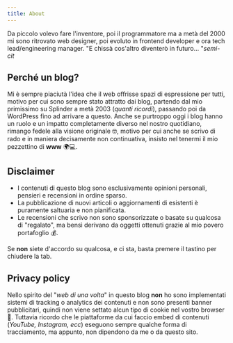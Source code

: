 ```yaml
---
title: About
---
```


Da piccolo volevo fare l'inventore, poi il programmatore ma a metà del 2000 mi sono ritrovato web designer, poi evoluto in frontend developer e ora tech lead/engineering manager. "E chissà cos'altro diventerò in futuro... "_semi-cit_

## Perché un blog?

Mi è sempre piaciutà l'idea che il web offrisse spazi di espressione per tutti, motivo per cui sono sempre stato attratto dai blog, partendo dal mio primissimo su Splinder a metà 2003 (_quanti ricordi_), passando poi da WordPress fino ad arrivare a questo. Anche se purtroppo oggi i blog hanno un ruolo e un impatto completamente diverso nel nostro quotidiano, rimango fedele alla visione originale 🤓, motivo per cui anche se scrivo di rado e in maniera decisamente non continuativa, insisto nel tenermi il mio pezzettino di **www** 🌍💻.

## Disclaimer

- I contenuti di questo blog sono esclusivamente opinioni personali, pensieri e recensioni in ordine sparso.
- La pubblicazione di nuovi articoli o aggiornamenti di esistenti è puramente saltuaria e non pianificata.
- Le recensioni che scrivo non sono sponsorizzate o basate su qualcosa di "regalato", ma bensì derivano da oggetti ottenuti grazie al mio povero portafoglio 💰.

Se **non** siete d'accordo su qualcosa, e ci sta, basta premere il tastino per chiudere la tab.

## Privacy policy

Nello spirito del "_web di una volta_" in questo blog **non** ho sono implementati sistemi di tracking o analytics dei contenuti e non sono presenti banner pubblicitari, quindi non viene settato alcun tipo di cookie nel vostro browser 🙂. Tuttavia ricordo che le piattaforme da cui faccio embed di contenuti (_YouTube, Instagram, ecc_) eseguono sempre qualche forma di tracciamento, ma appunto, non dipendono da me o da questo sito.
